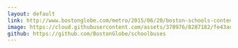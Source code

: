 ```yaml
---
layout: default
link: http://www.bostonglobe.com/metro/2015/06/20/boston-schools-contend-with-late-buses/sYiLTm5EJj6ZNbbXRYMryM/story.html
image: https://cloud.githubusercontent.com/assets/370976/8287182/fe43ae70-18db-11e5-8fa2-983648a2ca65.gif
github: https://github.com/BostonGlobe/schoolbuses
---
```

